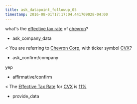 ```yaml
---
title: ask_datapoint_followup_05
timestamp: 2016-08-01T17:17:04.441709028-04:00
---
```


what's the [effective tax rate](datapoint) of [chevron](company_name)?
* ask_company_data

< You are referring to [Chevron Corp](company_name), with ticker symbol [CVX](ticker_symbol)?
* ask_confirm/company

yep
* affirmative/confirm

< The [Effective Tax Rate](datapoint) for [CVX](ticker_symbol) is [11%](approximate_percentage)
* provide_data
